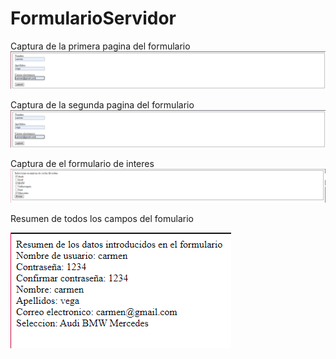 # FormularioServidor

Captura de la primera pagina del formulario
![Image text](https://github.com/cvega159/FormularioServidor/blob/main/form1.PNG)

Captura de la segunda pagina del formulario
![Image text](https://github.com/cvega159/FormularioServidor/blob/main/form1.PNG)

Captura de el formulario de interes
![Image text](https://github.com/cvega159/FormularioServidor/blob/main/form2.PNG)

Resumen de todos los campos del fomulario

![Image text](https://github.com/cvega159/FormularioServidor/blob/main/form3.PNG)

